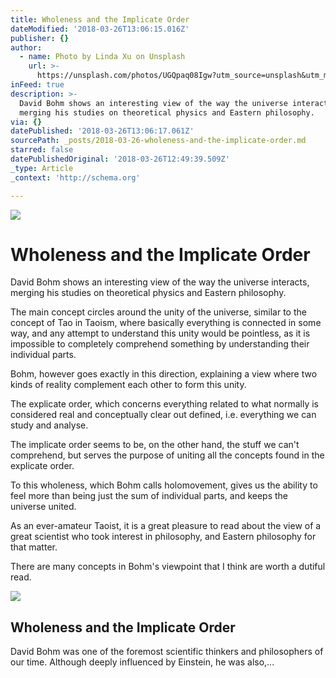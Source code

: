 ```yaml
---
title: Wholeness and the Implicate Order
dateModified: '2018-03-26T13:06:15.016Z'
publisher: {}
author:
  - name: Photo by Linda Xu on Unsplash
    url: >-
      https://unsplash.com/photos/UGQpaq08Igw?utm_source=unsplash&utm_medium=referral&utm_content=creditCopyText
inFeed: true
description: >-
  David Bohm shows an interesting view of the way the universe interacts,
  merging his studies on theoretical physics and Eastern philosophy.
via: {}
datePublished: '2018-03-26T13:06:17.061Z'
sourcePath: _posts/2018-03-26-wholeness-and-the-implicate-order.md
starred: false
datePublishedOriginal: '2018-03-26T12:49:39.509Z'
_type: Article
_context: 'http://schema.org'

---
```

![](https://imgflo.herokuapp.com/graph/2b2431f8e7ba7b0/0ff59af5189e1ece91691678340cb081/croprotate.jpg?cropheight=4928&cropwidth=3263&degrees=0&input=https%3A%2F%2Fthe-grid-user-content.s3-us-west-2.amazonaws.com%2Fef23775a-54fe-4b79-9a1b-93671de0dd8d.jpg&x=0&y=0)

# **Wholeness and the Implicate Order**

David Bohm shows an interesting view of the way the universe interacts, merging his studies on theoretical physics and Eastern philosophy.

The main concept circles around the unity of the universe, similar to the concept of Tao in Taoism, where basically everything is connected in some way, and any attempt to understand this unity would be pointless, as it is impossible to completely comprehend something by understanding their individual parts.

Bohm, however goes exactly in this direction, explaining a view where two kinds of reality complement each other to form this unity.

The explicate order, which concerns everything related to what normally is considered real and conceptually clear out defined, i.e. everything we can study and analyse.

The implicate order seems to be, on the other hand, the stuff we can't comprehend, but serves the purpose of uniting all the concepts found in the explicate order.

To this wholeness, which Bohm calls holomovement, gives us the ability to feel more than being just the sum of individual parts, and keeps the universe united.

As an ever-amateur Taoist, it is a great pleasure to read about the view of a great scientist who took interest in philosophy, and Eastern philosophy for that matter.

There are many concepts in Bohm's viewpoint that I think are worth a dutiful read.

<article style=""><img src="https://i.gr-assets.com/images/S/compressed.photo.goodreads.com/books/1385055758i/204523._UY630_SR1200,630_.jpg" /><h1>Wholeness and the Implicate Order</h1><p>David Bohm was one of the foremost scientific thinkers and philosophers of our time. Although deeply influenced by Einstein, he was also,...</p></article>